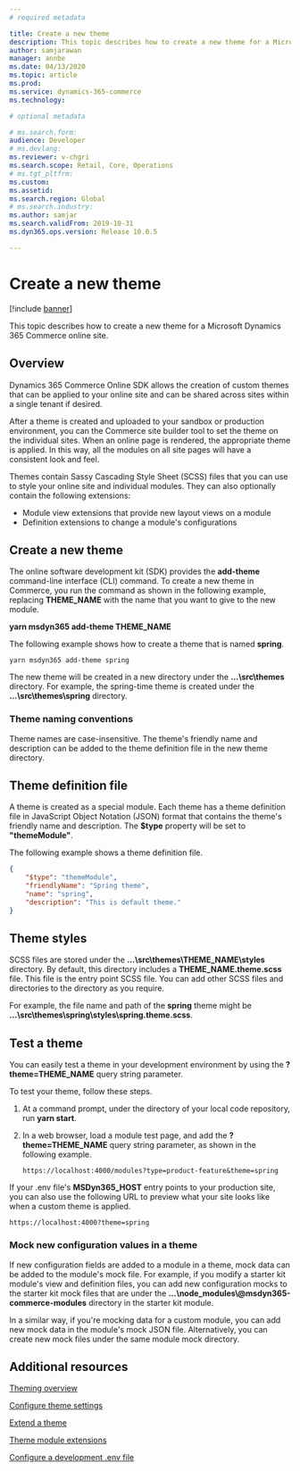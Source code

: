 ```yaml
---
# required metadata

title: Create a new theme
description: This topic describes how to create a new theme for a Microsoft Dynamics 365 Commerce online site. 
author: samjarawan
manager: annbe
ms.date: 04/13/2020
ms.topic: article
ms.prod: 
ms.service: dynamics-365-commerce
ms.technology: 

# optional metadata

# ms.search.form: 
audience: Developer
# ms.devlang: 
ms.reviewer: v-chgri
ms.search.scope: Retail, Core, Operations
# ms.tgt_pltfrm: 
ms.custom: 
ms.assetid: 
ms.search.region: Global
# ms.search.industry: 
ms.author: samjar
ms.search.validFrom: 2019-10-31
ms.dyn365.ops.version: Release 10.0.5

---
```

# Create a new theme

[!include [banner](../includes/banner.md)]

This topic describes how to create a new theme for a Microsoft Dynamics 365 Commerce online site.

## Overview

Dynamics 365 Commerce Online SDK allows the creation of custom themes that can be applied to your online site and can be shared across sites within a single tenant if desired.

After a theme is created and uploaded to your sandbox or production environment, you can the Commerce site builder tool to set the theme on the individual sites. When an online page is rendered, the appropriate theme is applied. In this way, all the modules on all site pages will have a consistent look and feel.

Themes contain Sassy Cascading Style Sheet (SCSS) files that you can use to style your online site and individual modules. They can also optionally contain the following extensions:

- Module view extensions that provide new layout views on a module
- Definition extensions to change a module's configurations

## Create a new theme

The online software development kit (SDK) provides the **add-theme** command-line interface (CLI) command. To create a new theme in Commerce, you run the command as shown in the following example, replacing **THEME\_NAME** with the name that you want to give to the new module. 

**yarn msdyn365 add-theme THEME\_NAME**

The following example shows how to create a theme that is named **spring**.

```Console
yarn msdyn365 add-theme spring
```

The new theme will be created in a new directory under the **...\\src\\themes** directory. For example, the spring-time theme is created under the **...\\src\\themes\\spring** directory.

### Theme naming conventions

Theme names are case-insensitive. The theme's friendly name and description can be added to the theme definition file in the new theme directory.

## Theme definition file

A theme is created as a special module. Each theme has a theme definition file in JavaScript Object Notation (JSON) format that contains the theme's friendly name and description. The **$type** property will be set to **"themeModule"**.

The following example shows a theme definition file.

```json
{
    "$type": "themeModule",
    "friendlyName": "Spring theme",
    "name": "spring",
    "description": "This is default theme."
}
```

## Theme styles

SCSS files are stored under the **...\\src\\themes\\THEME\_NAME\\styles** directory. By default, this directory includes a **THEME\_NAME.theme.scss** file. This file is the entry point SCSS file. You can add other SCSS files and directories to the directory as you require.

For example, the file name and path of the **spring** theme might be **...\\src\\themes\\spring\\styles\\spring.theme.scss**.


## Test a theme

You can easily test a theme in your development environment by using the **?theme=THEME\_NAME** query string parameter.

To test your theme, follow these steps.

1. At a command prompt, under the directory of your local code repository, run **yarn start**. 
1. In a web browser, load a module test page, and add the **?theme=THEME\_NAME** query string parameter, as shown in the following example.

    `https://localhost:4000/modules?type=product-feature&theme=spring`

If your .env file's **MSDyn365\_HOST** entry points to your production site, you can also use the following URL to preview what your site looks like when a custom theme is applied.

`https://localhost:4000?theme=spring`

### Mock new configuration values in a theme

If new configuration fields are added to a module in a theme, mock data can be added to the module's mock file. For example, if you modify a starter kit module's view and definition files, you can add new configuration mocks to the starter kit mock files that are under the **...\node_modules\\@msdyn365-commerce-modules** directory in the starter kit module.

In a similar way, if you're mocking data for a custom module, you can add new mock data in the module's mock JSON file. Alternatively, you can create new mock files under the same module mock directory.

## Additional resources

[Theming overview](theming.md)

[Configure theme settings](configure-theme-settings.md)

[Extend a theme](extend-theme.md)

[Theme module extensions](theme-module-extensions.md)

[Configure a development .env file](configure-env-file.md)
